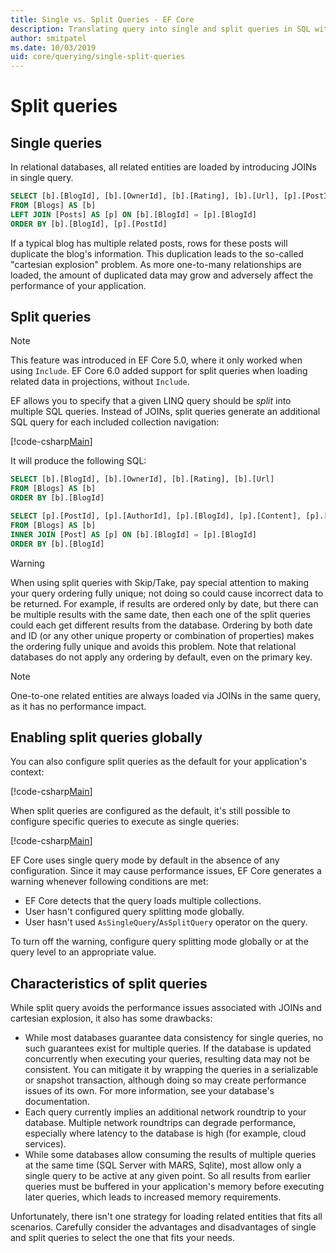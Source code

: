 ```yaml
---
title: Single vs. Split Queries - EF Core
description: Translating query into single and split queries in SQL with Entity Framework Core
author: smitpatel
ms.date: 10/03/2019
uid: core/querying/single-split-queries
---
```

# Split queries

## Single queries

In relational databases, all related entities are loaded by introducing JOINs in single query.

```sql
SELECT [b].[BlogId], [b].[OwnerId], [b].[Rating], [b].[Url], [p].[PostId], [p].[AuthorId], [p].[BlogId], [p].[Content], [p].[Rating], [p].[Title]
FROM [Blogs] AS [b]
LEFT JOIN [Posts] AS [p] ON [b].[BlogId] = [p].[BlogId]
ORDER BY [b].[BlogId], [p].[PostId]
```

If a typical blog has multiple related posts, rows for these posts will duplicate the blog's information. This duplication leads to the so-called "cartesian explosion" problem. As more one-to-many relationships are loaded, the amount of duplicated data may grow and adversely affect the performance of your application.

## Split queries

> [!NOTE]
> This feature was introduced in EF Core 5.0, where it only worked when using `Include`. EF Core 6.0 added support for split queries when loading related data in projections, without `Include`.

EF allows you to specify that a given LINQ query should be *split* into multiple SQL queries. Instead of JOINs, split queries generate an additional SQL query for each included collection navigation:

[!code-csharp[Main](../../../samples/core/Querying/RelatedData/Program.cs?name=AsSplitQuery&highlight=5)]

It will produce the following SQL:

```sql
SELECT [b].[BlogId], [b].[OwnerId], [b].[Rating], [b].[Url]
FROM [Blogs] AS [b]
ORDER BY [b].[BlogId]

SELECT [p].[PostId], [p].[AuthorId], [p].[BlogId], [p].[Content], [p].[Rating], [p].[Title], [b].[BlogId]
FROM [Blogs] AS [b]
INNER JOIN [Post] AS [p] ON [b].[BlogId] = [p].[BlogId]
ORDER BY [b].[BlogId]
```

> [!WARNING]
> When using split queries with Skip/Take, pay special attention to making your query ordering fully unique; not doing so could cause incorrect data to be returned. For example, if results are ordered only by date, but there can be multiple results with the same date, then each one of the split queries could each get different results from the database. Ordering by both date and ID (or any other unique property or combination of properties) makes the ordering fully unique and avoids this problem. Note that relational databases do not apply any ordering by default, even on the primary key.

> [!NOTE]
> One-to-one related entities are always loaded via JOINs in the same query, as it has no performance impact.

## Enabling split queries globally

You can also configure split queries as the default for your application's context:

[!code-csharp[Main](../../../samples/core/Querying/RelatedData/SplitQueriesBloggingContext.cs?name=QuerySplittingBehaviorSplitQuery&highlight=6)]

When split queries are configured as the default, it's still possible to configure specific queries to execute as single queries:

[!code-csharp[Main](../../../samples/core/Querying/RelatedData/Program.cs?name=AsSingleQuery&highlight=5)]

EF Core uses single query mode by default in the absence of any configuration. Since it may cause performance issues, EF Core generates a warning whenever following conditions are met:

- EF Core detects that the query loads multiple collections.
- User hasn't configured query splitting mode globally.
- User hasn't used `AsSingleQuery`/`AsSplitQuery` operator on the query.

To turn off the warning, configure query splitting mode globally or at the query level to an appropriate value.

## Characteristics of split queries

While split query avoids the performance issues associated with JOINs and cartesian explosion, it also has some drawbacks:

- While most databases guarantee data consistency for single queries, no such guarantees exist for multiple queries. If the database is updated concurrently when executing your queries, resulting data may not be consistent. You can mitigate it by wrapping the queries in a serializable or snapshot transaction, although doing so may create performance issues of its own. For more information, see your database's documentation.
- Each query currently implies an additional network roundtrip to your database. Multiple network roundtrips can degrade performance, especially where latency to the database is high (for example, cloud services).
- While some databases allow consuming the results of multiple queries at the same time (SQL Server with MARS, Sqlite), most allow only a single query to be active at any given point. So all results from earlier queries must be buffered in your application's memory before executing later queries, which leads to increased memory requirements.

Unfortunately, there isn't one strategy for loading related entities that fits all scenarios. Carefully consider the advantages and disadvantages of single and split queries to select the one that fits your needs.
